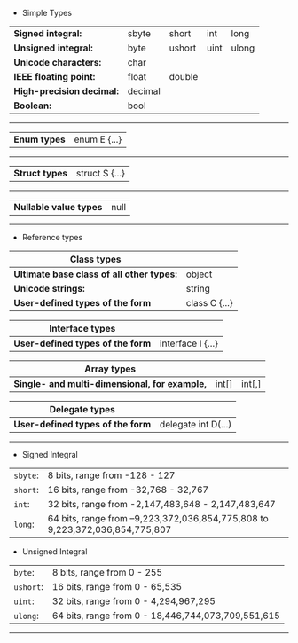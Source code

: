 * Simple Types

|                    |       |       |     |      |
|--------------------|-------|-------|-----|------|
|**Signed integral:** | sbyte | short | int | long |
|**Unsigned integral:**|byte|ushort|uint|ulong|
|**Unicode characters:**|char|
|**IEEE floating point:**|float|double|
|**High-precision decimal:**|decimal|
|**Boolean:**|bool|

---

|                    |       |     
|--------------------|------|
|**Enum types**|enum E {...}|

---

|                    |       |     
|--------------------|------|
|**Struct types**|struct S {...}|

---

|                    |       |     
|--------------------|------|
|**Nullable value types**|null|

---

* Reference types

| Class types        |       |  
|--------------------|-------|
|**Ultimate base class of all other types:**|object|
|**Unicode strings:**|string|
|**User-defined types of the form**|class C {...}|

| Interface types        |       |  
|--------------------|-------|
|**User-defined types of the form**|interface I {...}|

| Array  types        |       |  |
|--------------------|-------|--|
|**Single- and multi-dimensional, for example,**|int[]|int[,]|

| Delegate   types        |       |  
|--------------------|-------|
|**User-defined types of the form**|delegate int D(...)|

---
* Signed Integral

|   |       |  
|--------------------|-------|
|`sbyte`:|8 bits, range from -128 - 127|
|`short`:|16 bits, range from -32,768 - 32,767|
|`int`:|32 bits, range from -2,147,483,648 - 2,147,483,647|
|`long`:|64 bits, range from –9,223,372,036,854,775,808 to 9,223,372,036,854,775,807|

* Unsigned Integral

|   |       |  
|--------------------|-------|
|`byte`:|8 bits, range from 0 - 255|
|`ushort`:|16 bits, range from 0 - 65,535|
|`uint`:|32 bits, range from 0 - 4,294,967,295|
|`ulong`:|64 bits, range from 0 - 18,446,744,073,709,551,615|

---
